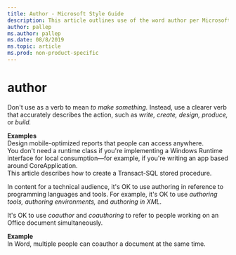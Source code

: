 ```yaml
---
title: Author - Microsoft Style Guide
description: This article outlines use of the word author per Microsoft style guidelines, with examples.
author: pallep
ms.author: pallep
ms.date: 08/8/2019
ms.topic: article
ms.prod: non-product-specific
---
```


# author

Don't use as a verb to mean *to make something.* Instead, use a clearer verb that accurately describes the action, such as *write, create, design, produce,* or *build.*  

**Examples**  
Design mobile-optimized reports that people can access anywhere.  
You don't need a runtime class if you're implementing a Windows Runtime interface for local consumption—for example, 
if you're writing an app based around CoreApplication.  
This article describes how to create a Transact-SQL stored procedure.

In content for a technical audience, it's OK to use authoring in reference to programming languages and tools. 
For example, it's OK to use *authoring tools, authoring environments,* and *authoring in XML.*  

It's OK to use *coauthor* and *coauthoring* to refer to people working on an Office document simultaneously.

**Example**  
In Word, multiple people can coauthor a document at the same time.
